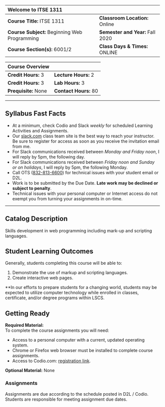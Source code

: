 
| Welcome to ITSE 1311  | |
| :------------- | :----------- |
| **Course Title:** ITSE 1311 | **Classroom Location:** Online |
| **Course Subject:** Beginning Web Programming | **Semester and Year:** Fall 2020 |
| **Course Section(s):** 6001/2 |  **Class Days & Times:** ONLINE | 

| Course Overview  | |
| :------------- | :----------- |
| **Credit Hours:** 3 | **Lecture Hours:** 2 | 
| **Credit Hours:** 3 | **Lab Hours:** 3
| **Prequisite:** None | **Contact Hours:** 80 |

---
## Syllabus Fast Facts

* At a minimum, check Codio and Slack *weekly* for scheduled Learning Activities and Assignments.  
* Our <a href="https://slack.com" target="_blank">slack.com</a> class team site is the best way to reach your instructor.  Be sure to register for access as soon as you receive the invitation email from me.  
* For Slack communications received between _Monday and Friday noon_, I will reply by 5pm, the following day.  
* For Slack communications received between _Friday noon and Sunday or on holidays_, I will reply by 5pm, the following Monday.
* Call OTS (<a href="tel:832-813-6600">832-813-6600</a>) for technical issues with your student email or D2L.
* Work is to be submitted by the Due Date.  **Late work may be declined or subject to penalty**.
* Technical issues with your personal computer or Internet access do not exempt you from turning your assignments in on-time.

---

## Catalog Description  
Skills development in web programming including mark-up and scripting languages.

## Student Learning Outcomes  

Generally, students completing this course will be able to:

1. Demonstrate the use of markup and scripting languages.
1. Create interactive web pages.  

**In our efforts to prepare students for a changing world, students may be expected to utilize computer technology while enrolled in classes, certificate, and/or degree programs within LSCS.  
## Getting Ready
**Required Material:**  
To complete the course assignments you will need:  

* Access to a personal computer with a current, updated operating system. 
* Chrome or Firefox web browser must be installed to complete course assignments.
* Access to Codio.com: <a href="https://codio.com/p/join-course?token=hexagon-genesis" target="_blank">registration link</a>.  

**Optional Material:** None

### Assignments
Assignments are due according to the schedule posted in D2L / Codio.  Students are responsible for meeting assignment due dates.      

